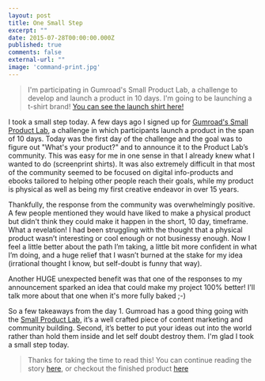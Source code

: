 ```yaml
---
layout: post
title: One Small Step
excerpt: ""
date: 2015-07-28T00:00:00.000Z
published: true
comments: false
external-url: ""
image: 'command-print.jpg'
---
```

> I&#39;m participating in Gumroad&#39;s Small Product Lab, a challenge to develop and launch a product in 10 days. I&#39;m going to be launching a t-shirt brand! [You can see the launch shirt here!](https://gumroad.com/l/cmdlaunch)

I took a small step today. A few days ago I signed up for [Gumroad&#39;s Small Product Lab](https://gumroad.com/smallproductlab), a challenge in which participants launch a product in the span of 10 days. Today was the first day of the challenge and the goal was to figure out &quot;What&#39;s your product?&quot; and to announce it to the Product Lab&rsquo;s community. This was easy for me in one sense in that I already knew what I wanted to do (screenprint shirts). It was also extremely difficult in that most of the community seemed to be focused on digital info-products and ebooks tailored to helping other people reach their goals, while my product is physical as well as being my first creative endeavor in over 15 years.

Thankfully, the response from the community was overwhelmingly positive. A few people mentioned they would have liked to make a physical product but didn&#39;t think they could make it happen in the short, 10 day, timeframe. What a revelation! I had been struggling with the thought that a physical product wasn&rsquo;t interesting or cool enough or not businessy enough. Now I feel a little better about the path I&rsquo;m taking, a little bit more confident in what I&rsquo;m doing, and a huge relief that I wasn&rsquo;t burned at the stake for my idea (irrational thought I know, but self-doubt is funny that way).

Another HUGE unexpected benefit was that one of the responses to my announcement sparked an idea that could make my project 100% better! I&#39;ll talk more about that one when it&#39;s more fully baked ;-)

So a few takeaways from the day 1. Gumroad has a good thing going with the [Small Product Lab](https://gumroad.com/smallproductlab), it&rsquo;s a well crafted piece of content marketing and community building. Second, it&rsquo;s better to put your ideas out into the world rather than hold them inside and let self doubt destroy them. I&#39;m glad I took a small step today.

> Thanks for taking the time to read this! You can continue reading the story [here](/2015/07/28/one-small-step.html), or checkout the finished product [here](https://gumroad.com/l/cmdlaunch) 
